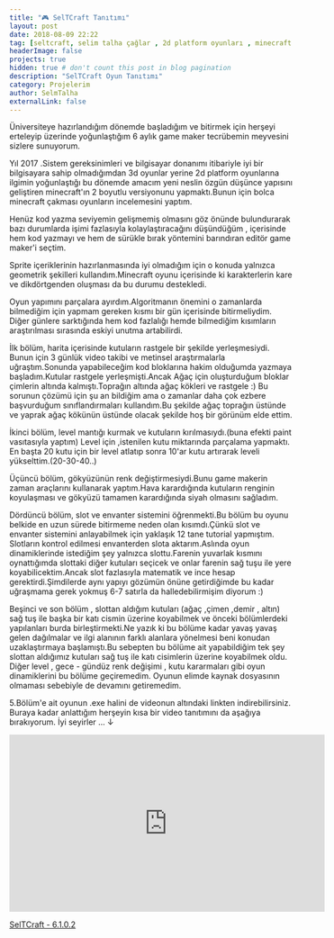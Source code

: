 ```yaml
---
title: "🎮 SelTCraft Tanıtımı"
layout: post
date: 2018-08-09 22:22
tag: [seltcraft, selim talha çağlar , 2d platform oyunları , minecraft , game maker , 2d platformer game ]
headerImage: false
projects: true
hidden: true # don't count this post in blog pagination
description: "SelTCraft Oyun Tanıtımı"
category: Projelerim
author: SelmTalha
externalLink: false
---
```


Üniversiteye hazırlandığım dönemde başladığım ve bitirmek için herşeyi erteleyip üzerinde yoğunlaştığım 6 aylık game maker tecrübemin meyvesini sizlere sunuyorum.

Yıl 2017 .Sistem gereksinimleri ve bilgisayar donanımı itibariyle iyi bir bilgisayara sahip olmadığımdan 3d oyunlar yerine 2d platform oyunlarına ilgimin yoğunlaştığı bu dönemde amacım yeni neslin özgün düşünce yapısını geliştiren minecraft'ın 2 boyutlu versiyonunu yapmaktı.Bunun için bolca minecraft çakması oyunların incelemesini yaptım.

Henüz kod yazma seviyemin gelişmemiş olmasını göz önünde bulundurarak bazı durumlarda işimi fazlasıyla kolaylaştıracağını düşündüğüm , içerisinde hem kod yazmayı ve hem de sürükle bırak yöntemini barındıran editör game maker'i seçtim.

Sprite içeriklerinin hazırlanmasında iyi olmadığım için o konuda yalnızca geometrik şekilleri kullandım.Minecraft oyunu içerisinde ki karakterlerin kare ve dikdörtgenden oluşması da bu durumu destekledi.

Oyun yapımını parçalara ayırdım.Algoritmanın önemini o zamanlarda bilmediğim için yapmam gereken kısmı bir gün içerisinde bitirmeliydim. Diğer günlere sarktığında hem kod fazlalığı hemde bilmediğim kısımların araştırılması sırasında eskiyi unutma artabilirdi.

İlk bölüm, harita içerisinde kutuların rastgele bir şekilde yerleşmesiydi. Bunun için 3 günlük video takibi ve metinsel araştırmalarla uğraştım.Sonunda yapabileceğim kod bloklarına hakim olduğumda yazmaya başladım.Kutular rastgele yerleşmişti.Ancak Ağaç için oluşturduğum bloklar çimlerin altında kalmıştı.Toprağın altında ağaç kökleri ve rastgele :) Bu sorunun çözümü için şu an bildiğim ama o zamanlar daha çok ezbere başvurduğum sınıflandırmaları kullandım.Bu şekilde ağaç toprağın üstünde ve yaprak ağaç kökünün üstünde olacak şekilde hoş bir görünüm elde ettim.

İkinci bölüm, level mantığı kurmak ve kutuların kırılmasıydı.(buna efekti paint vasıtasıyla yaptım) Level için ,istenilen kutu miktarında parçalama yapmaktı. En başta 20 kutu için bir level atlatıp sonra 10'ar kutu artırarak leveli yükselttim.(20-30-40..)

Üçüncü bölüm, gökyüzünün renk değiştirmesiydi.Bunu game makerin zaman araçlarını kullanarak yaptım.Hava karardığında kutuların renginin koyulaşması ve gökyüzü tamamen karardığında siyah olmasını sağladım.

Dördüncü bölüm, slot ve envanter sistemini öğrenmekti.Bu bölüm bu oyunu belkide en uzun sürede bitirmeme neden olan kısımdı.Çünkü slot ve envanter sistemini anlayabilmek için yaklaşık 12 tane tutorial yapmıştım. Slotların kontrol edilmesi envanterden slota aktarım.Aslında oyun dinamiklerinde istediğim şey yalnızca slottu.Farenin yuvarlak kısmını oynattığımda slottaki diğer kutuları seçicek ve onlar farenin sağ tuşu ile yere koyabilicektim.Ancak slot fazlasıyla matematik ve ince hesap gerektirdi.Şimdilerde aynı yapıyı gözümün önüne getirdiğimde bu kadar uğraşmama gerek yokmuş 6-7 satırla da halledebilirmişim diyorum :)

Beşinci ve son bölüm , slottan aldığım kutuları (ağaç ,çimen ,demir , altın) sağ tuş ile başka bir katı cismin üzerine koyabilmek ve önceki bölümlerdeki yapılanları burda birleştirmekti.Ne yazık ki bu bölüme kadar yavaş yavaş gelen dağılmalar ve ilgi alanının farklı alanlara yönelmesi beni konudan uzaklaştırmaya başlamıştı.Bu sebepten bu bölüme ait yapabildiğim tek şey slottan aldığımız kutuları sağ tuş ile katı cisimlerin üzerine koyabilmek oldu. Diğer level , gece - gündüz renk değişimi , kutu kararmaları gibi oyun dinamiklerini bu bölüme geçiremedim. Oyunun elimde kaynak dosyasının olmaması sebebiyle de devamını getiremedim.

5.Bölüm'e ait oyunun .exe halini de videonun altındaki linkten indirebilirsiniz. 
Buraya kadar anlattığım herşeyin kısa bir video tanıtımını da aşağıya bırakıyorum. İyi seyirler ... ↓

<iframe width="560" height="315" src="https://www.youtube.com/embed/mmWk3dlJ5Pc" frameborder="0" allow="accelerometer; autoplay; encrypted-media; gyroscope; picture-in-picture" allowfullscreen></iframe>

[SelTCraft - 6.1.0.2](https://github.com/SelmTalha/seltcraft/blob/master/SelTCraft-6.1.0.2.exe?raw=true)
